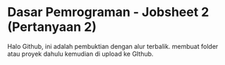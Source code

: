 # Dasar Pemrograman - Jobsheet 2 (Pertanyaan 2)

Halo Github, ini adalah pembuktian dengan alur terbalik. membuat folder atau proyek dahulu kemudian di upload ke GIthub.